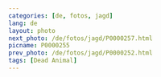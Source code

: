 ```yaml
---
categories: [de, fotos, jagd]
lang: de
layout: photo
next_photo: /de/fotos/jagd/P0000257.html
picname: P0000255
prev_photo: /de/fotos/jagd/P0000252.html
tags: [Dead Animal]
---
```

